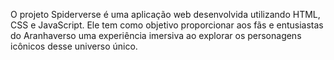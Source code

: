O projeto Spiderverse é uma aplicação web desenvolvida utilizando HTML, CSS e JavaScript. Ele tem como objetivo proporcionar aos fãs e entusiastas do Aranhaverso uma experiência imersiva ao explorar os personagens icônicos desse universo único.